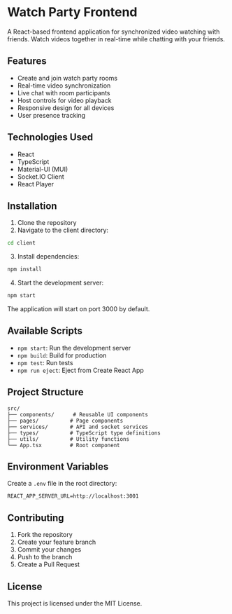 # Watch Party Frontend

A React-based frontend application for synchronized video watching with friends. Watch videos together in real-time while chatting with your friends.

## Features

- Create and join watch party rooms
- Real-time video synchronization
- Live chat with room participants
- Host controls for video playback
- Responsive design for all devices
- User presence tracking

## Technologies Used

- React
- TypeScript
- Material-UI (MUI)
- Socket.IO Client
- React Player

## Installation

1. Clone the repository
2. Navigate to the client directory:
```bash
cd client
```
3. Install dependencies:
```bash
npm install
```
4. Start the development server:
```bash
npm start
```

The application will start on port 3000 by default.

## Available Scripts

- `npm start`: Run the development server
- `npm build`: Build for production
- `npm test`: Run tests
- `npm run eject`: Eject from Create React App

## Project Structure

```
src/
├── components/      # Reusable UI components
├── pages/          # Page components
├── services/       # API and socket services
├── types/          # TypeScript type definitions
├── utils/          # Utility functions
└── App.tsx         # Root component
```

## Environment Variables

Create a `.env` file in the root directory:

```env
REACT_APP_SERVER_URL=http://localhost:3001
```

## Contributing

1. Fork the repository
2. Create your feature branch
3. Commit your changes
4. Push to the branch
5. Create a Pull Request

## License

This project is licensed under the MIT License.
